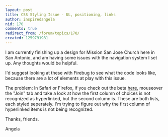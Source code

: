```yaml
---
layout: post
title: CSS Styling Issue - UL, positioning, links
author: inspiredangela
nid: 170
comments: true
redirect_from: /forum/topics/170/
created: 1259791981
---
```

<p class="rteleft">I am currently finishing up a design for Mission San Jose Church here in San Antonio, and am having some issues with the navigation system I set up. Any thoughts would be helpful.</p>
<p class="rteleft">I'd suggest looking at these with Firebug to see what the code looks like, because there are a lot of elements at play with this issue.</p>
<p class="rteleft">The problem: In Safari or Firefox, if you check out the beta <a href="http://www.drew-walker.com/sanjose">here</a>, mouseover the &quot;Join&quot; tab and take a look at how the first column of choices is not recognized as hyperlinked, but the second column is. These are both lists, each styled seperately. I'm trying to figure out why the first column of hyperlinked items is not being recognized.</p>
<p class="rteleft">Thanks, friends.</p>
<p class="rteleft">Angela</p>
